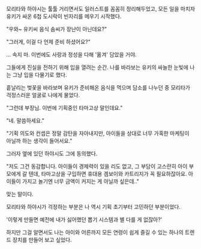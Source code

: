 모리타와 하야시는 툴툴 거리면서도 일러스트를 꼼꼼히 정리해두었고, 모든 일을 마치자 유키가 싸온 6첩 도시락이 빈자리를 메우기 시작했다.

"우와~ 유키씨 음식 솜씨가 장난이 아닌데요?"

"그러게, 이걸 다 언제 준비 하셨어요?"

... 속지 마. 이번에도 사랑과 정성을 다해 '옮겨' 담았을 거야.

그들에게 진실을 전하기 위해 입을 열려는 순간. 나를 바라보는 유키의 싸늘한 눈빛에 나는 그냥 입을 다물기로 했다.

흩날리는 벚꽃을 바라보며 유키가 준비해온 음식을 먹으며 담소를 나누던 중 모리타가 걱정스러운 얼굴로 나에게 물었다. 

"그런데 부장님. 이번에 기획중인 타마고상 말인데요."

"네. 말씀하세요."

"기획 의도와 컨셉은 정말 감탄을 자아내지만, 아이들을 상대로 너무 가혹한 마케팅이 아닐까 하는 생각이 들어서요."

그러자 옆에 있던 하야시도 그에 동의했다.

"저도 그건 동감합니다. 아이들이 경제력이 있을 리도 없고, 그 부담이 고스란히 아이 부모에게 갈 텐데, 타마고상을 구입하면 휴대용 겜보이와 카트리지가 꼭 필요하잖아요. 아이들이 가지고 놀기엔 너무 금액이 커지는 게 아닐까 싶은데.."

맞는 말이다.

모리타와 하야시가 걱정하는 부분은 나 역시 기획 초기부터 고민하던 부분이었다.

'이렇게 만들면 예전에 내가 싫어했던 뽑기 시스템과 별 다를 게 없잖아?'

하지만 그걸 알면서도 나는 아이와 어른까지 모든 연령이 쉽게 즐길 수 있는 하나의 트렌드 장치를 만들어 보고 싶었다.
